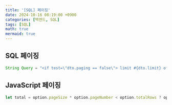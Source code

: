 ```yaml
---
title: '[SQL] 페이징'
date: 2024-10-16 08:19:00 +0900
categories: [백엔드, SQL]
tags: [SQL]
math: true
mermaid: true
---
```


## SQL 페이징
```java
String Query = "<if test=\"dto.paging == false\"> limit #{dto.limit} offset #{dto.pageRequest.offset}</if>"
```

## JavaScript 페이징
```javascript
let total = option.pageSize * option.pageNumber < option.totalRows ? option.pageSize : option.totalRows - option.pageSize * (option.pageNumber - 1);
```